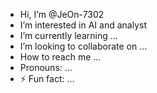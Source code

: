 - Hi, I’m @JeOn-7302
- I’m interested in AI and analyst
- I’m currently learning ...
- I’m looking to collaborate on ...
- How to reach me ...
- Pronouns: ...
- ⚡ Fun fact: ...

<!---
JeOn-7302/JeOn-7302 is a ✨ special ✨ repository because its `README.md` (this file) appears on your GitHub profile.
You can click the Preview link to take a look at your changes.
--->
